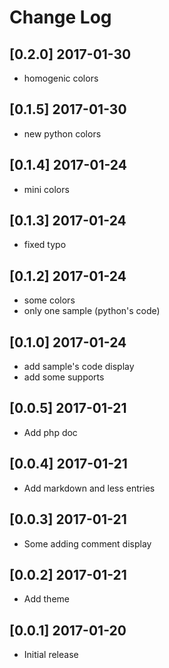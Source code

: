 # Change Log

## [0.2.0] 2017-01-30
- homogenic colors

## [0.1.5] 2017-01-30
- new python colors

## [0.1.4] 2017-01-24
- mini colors

## [0.1.3] 2017-01-24
- fixed typo

## [0.1.2] 2017-01-24
- some colors
- only one sample (python's code)

## [0.1.0] 2017-01-24
- add sample's code display
- add some supports

## [0.0.5] 2017-01-21
- Add php doc

## [0.0.4] 2017-01-21
- Add markdown and less entries

## [0.0.3] 2017-01-21
- Some adding comment display

## [0.0.2] 2017-01-21
- Add theme

## [0.0.1] 2017-01-20
- Initial release
